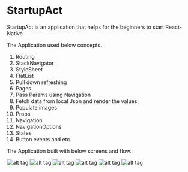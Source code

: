 # StartupAct

StartupAct is an application that helps for the beginners to start React-Native.

The Application used below concepts.  

1. Routing 
2. StackNavigator
3. StyleSheet
4. FlatList
5. Pull down refreshing
6. Pages
7. Pass Params using Navigation
8. Fetch data from local Json and render the values
9. Populate images
10. Props
11. Navigation
12. NavigationOptions
13. States
14. Button events and etc.

The Application built with below screens and flow.

![alt tag](https://github.com/shivsuthanmhub/StartupAct/blob/master/screens/screen1.png)
![alt tag](https://github.com/shivsuthanmhub/StartupAct/blob/master/screens/screen2.png)
![alt tag](https://github.com/shivsuthanmhub/StartupAct/blob/master/screens/screen3.png)
![alt tag](https://github.com/shivsuthanmhub/StartupAct/blob/master/screens/screen4.png)
![alt tag](https://github.com/shivsuthanmhub/StartupAct/blob/master/screens/screen5.png)
![alt tag](https://github.com/shivsuthanmhub/StartupAct/blob/master/screens/screen6.png)
